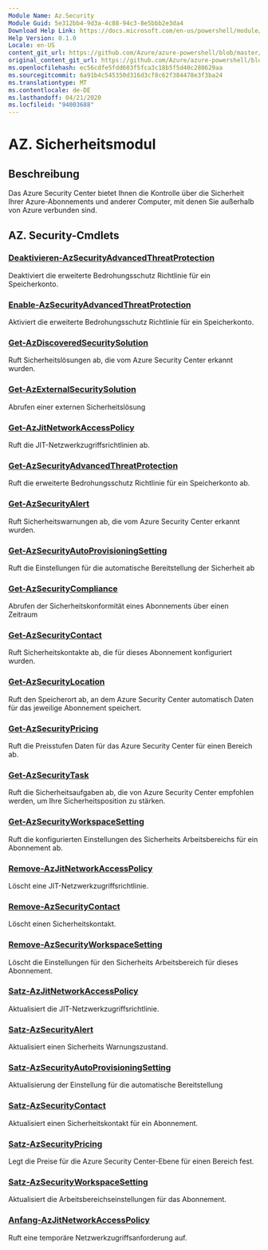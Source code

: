 ```yaml
---
Module Name: Az.Security
Module Guid: 5e312bb4-9d3a-4c88-94c3-8e5bbb2e3da4
Download Help Link: https://docs.microsoft.com/en-us/powershell/module/az.security
Help Version: 0.1.0
Locale: en-US
content_git_url: https://github.com/Azure/azure-powershell/blob/master/src/Security/Security/help/Az.Security.md
original_content_git_url: https://github.com/Azure/azure-powershell/blob/master/src/Security/Security/help/Az.Security.md
ms.openlocfilehash: ec56cdfe5fdd603f5fca3c18b5f5d40c280629aa
ms.sourcegitcommit: 6a91b4c545350d316d3cf8c62f384478e3f3ba24
ms.translationtype: MT
ms.contentlocale: de-DE
ms.lasthandoff: 04/21/2020
ms.locfileid: "94003688"
---
```

# AZ. Sicherheitsmodul
## Beschreibung
Das Azure Security Center bietet Ihnen die Kontrolle über die Sicherheit Ihrer Azure-Abonnements und anderer Computer, mit denen Sie außerhalb von Azure verbunden sind.

## AZ. Security-Cmdlets
### [Deaktivieren-AzSecurityAdvancedThreatProtection](Disable-AzSecurityAdvancedThreatProtection.md)
Deaktiviert die erweiterte Bedrohungsschutz Richtlinie für ein Speicherkonto.

### [Enable-AzSecurityAdvancedThreatProtection](Enable-AzSecurityAdvancedThreatProtection.md)
Aktiviert die erweiterte Bedrohungsschutz Richtlinie für ein Speicherkonto.

### [Get-AzDiscoveredSecuritySolution](Get-AzDiscoveredSecuritySolution.md)
Ruft Sicherheitslösungen ab, die vom Azure Security Center erkannt wurden.

### [Get-AzExternalSecuritySolution](Get-AzExternalSecuritySolution.md)
Abrufen einer externen Sicherheitslösung 

### [Get-AzJitNetworkAccessPolicy](Get-AzJitNetworkAccessPolicy.md)
Ruft die JIT-Netzwerkzugriffsrichtlinien ab.

### [Get-AzSecurityAdvancedThreatProtection](Get-AzSecurityAdvancedThreatProtection.md)
Ruft die erweiterte Bedrohungsschutz Richtlinie für ein Speicherkonto ab.

### [Get-AzSecurityAlert](Get-AzSecurityAlert.md)
Ruft Sicherheitswarnungen ab, die vom Azure Security Center erkannt wurden.

### [Get-AzSecurityAutoProvisioningSetting](Get-AzSecurityAutoProvisioningSetting.md)
Ruft die Einstellungen für die automatische Bereitstellung der Sicherheit ab

### [Get-AzSecurityCompliance](Get-AzSecurityCompliance.md)
Abrufen der Sicherheitskonformität eines Abonnements über einen Zeitraum

### [Get-AzSecurityContact](Get-AzSecurityContact.md)
Ruft Sicherheitskontakte ab, die für dieses Abonnement konfiguriert wurden.

### [Get-AzSecurityLocation](Get-AzSecurityLocation.md)
Ruft den Speicherort ab, an dem Azure Security Center automatisch Daten für das jeweilige Abonnement speichert.

### [Get-AzSecurityPricing](Get-AzSecurityPricing.md)
Ruft die Preisstufen Daten für das Azure Security Center für einen Bereich ab.

### [Get-AzSecurityTask](Get-AzSecurityTask.md)
Ruft die Sicherheitsaufgaben ab, die von Azure Security Center empfohlen werden, um Ihre Sicherheitsposition zu stärken.

### [Get-AzSecurityWorkspaceSetting](Get-AzSecurityWorkspaceSetting.md)
Ruft die konfigurierten Einstellungen des Sicherheits Arbeitsbereichs für ein Abonnement ab.

### [Remove-AzJitNetworkAccessPolicy](Remove-AzJitNetworkAccessPolicy.md)
Löscht eine JIT-Netzwerkzugriffsrichtlinie.

### [Remove-AzSecurityContact](Remove-AzSecurityContact.md)
Löscht einen Sicherheitskontakt.

### [Remove-AzSecurityWorkspaceSetting](Remove-AzSecurityWorkspaceSetting.md)
Löscht die Einstellungen für den Sicherheits Arbeitsbereich für dieses Abonnement.

### [Satz-AzJitNetworkAccessPolicy](Set-AzJitNetworkAccessPolicy.md)
Aktualisiert die JIT-Netzwerkzugriffsrichtlinie.

### [Satz-AzSecurityAlert](Set-AzSecurityAlert.md)
Aktualisiert einen Sicherheits Warnungszustand.

### [Satz-AzSecurityAutoProvisioningSetting](Set-AzSecurityAutoProvisioningSetting.md)
Aktualisierung der Einstellung für die automatische Bereitstellung

### [Satz-AzSecurityContact](Set-AzSecurityContact.md)
Aktualisiert einen Sicherheitskontakt für ein Abonnement.

### [Satz-AzSecurityPricing](Set-AzSecurityPricing.md)
Legt die Preise für die Azure Security Center-Ebene für einen Bereich fest.

### [Satz-AzSecurityWorkspaceSetting](Set-AzSecurityWorkspaceSetting.md)
Aktualisiert die Arbeitsbereichseinstellungen für das Abonnement.

### [Anfang-AzJitNetworkAccessPolicy](Start-AzJitNetworkAccessPolicy.md)
Ruft eine temporäre Netzwerkzugriffsanforderung auf.

